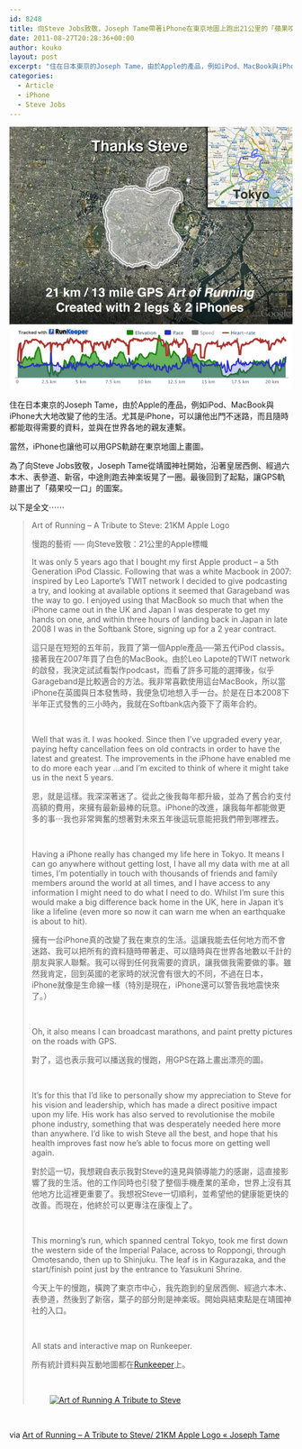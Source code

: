 ```yaml
---
id: 8248
title: 向Steve Jobs致敬，Joseph Tame帶著iPhone在東京地圖上跑出21公里的「蘋果咬一口」標誌。
date: 2011-08-27T20:28:36+00:00
author: kouko
layout: post
excerpt: "住在日本東京的Joseph Tame，由於Apple的產品，例如iPod、MacBook與iPhone大大地改變了他的生活。尤其是iPhone，可以讓他出門不迷路，而且隨時都能取得需要的資料，並與在世界各地的親友連繫。當然，iPhone也讓他可以用GPS軌跡在東京地圖上畫圖。"
categories:
  - Article
  - iPhone
  - Steve Jobs
---
```

<img alt="Gps art of running steve jobs apple tokyo joseph tame 1" border="0" src="/img/2011-08-27-art-of-running-a-tribute-to-steve-21km-apple-logo-by-joseph-tame/gps-art-of-running-steve-jobs-apple-tokyo-joseph-tame-1.jpg" title="gps-art-of-running-steve-jobs-apple-tokyo-joseph-tame-1.jpg" width="525" />

住在日本東京的Joseph Tame，由於Apple的產品，例如iPod、MacBook與iPhone大大地改變了他的生活。尤其是iPhone，可以讓他出門不迷路，而且隨時都能取得需要的資料，並與在世界各地的親友連繫。

當然，iPhone也讓他可以用GPS軌跡在東京地圖上畫圖。

為了向Steve Jobs致敬，Joseph Tame從靖國神社開始，沿著皇居西側、經過六本木、表參道、新宿，中途則跑去神楽坂晃了一圈。最後回到了起點，讓GPS軌跡畫出了「蘋果咬一口」的圖案。

以下是全文⋯⋯

> Art of Running &ndash; A Tribute to Steve: 21KM Apple Logo
>
> 慢跑的藝術 ── 向Steve致敬：21公里的Apple標幟
>
>
> It was only 5 years ago that I bought my first Apple product &ndash; a 5th Generation iPod Classic. Following that was a white Macbook in 2007: inspired by Leo Laporte&rsquo;s TWIT network I decided to give podcasting a try, and looking at available options it seemed that Garageband was the way to go. I enjoyed using that MacBook so much that when the iPhone came out in the UK and Japan I was desperate to get my hands on one, and within three hours of landing back in Japan in late 2008 I was in the Softbank Store, signing up for a 2 year contract.
>
> 這只是在短短的五年前，我買了第一個Apple產品──第五代iPod classis。接著我在2007年買了白色的MacBook。由於Leo Lapote的TWIT network的啟發，我決定試試看製作podcast，而看了許多可能的選擇後，似乎Garageband是比較適合的方法。我非常喜歡使用這台MacBook，所以當iPhone在英國與日本發售時，我便急切地想入手一台。於是在日本2008下半年正式發售的三小時內，我就在Softbank店內簽下了兩年合約。
>
> &nbsp;
>
> Well that was it. I was hooked. Since then I&rsquo;ve upgraded every year, paying hefty cancellation fees on old contracts in order to have the latest and greatest. The improvements in the iPhone have enabled me to do more each year &hellip;and I&rsquo;m excited to think of where it might take us in the next 5 years.
>
> 恩，就是這樣。我深深著迷了。從此之後我每年都升級，並為了舊合約支付高額的費用，來擁有最新最棒的玩意。iPhone的改進，讓我每年都能做更多的事⋯我也非常興奮的想著對未來五年後這玩意能把我們帶到哪裡去。
>
> &nbsp;
>
> Having a iPhone really has changed my life here in Tokyo. It means I can go anywhere without getting lost, I have all my data with me at all times, I&rsquo;m potentially in touch with thousands of friends and family members around the world at all times, and I have access to any information I might need to do what I need to do. Whilst I&rsquo;m sure this would make a big difference back home in the UK, here in Japan it&rsquo;s like a lifeline (even more so now it can warn me when an earthquake is about to hit).
>
> 擁有一台iPhone真的改變了我在東京的生活。這讓我能去任何地方而不會迷路、我可以把所有的資料隨時帶著走、可以隨時與在世界各地數以千計的朋友與家人聯繫。我可以得到任何我需要的資訊，讓我做我需要做的事。雖然我肯定，回到英國的老家時的狀況會有很大的不同，不過在日本，iPhone就像是生命線一樣（特別是現在，iPhone還可以警告我地震快來了。）
>
> &nbsp;
>
> Oh, it also means I can broadcast marathons, and paint pretty pictures on the roads with GPS.
>
> 對了，這也表示我可以播送我的慢跑，用GPS在路上畫出漂亮的圖。
>
> &nbsp;
>
> It&rsquo;s for this that I&rsquo;d like to personally show my appreciation to Steve for his vision and leadership, which has made a direct positive impact upon my life. His work has also served to revolutionise the mobile phone industry, something that was desperately needed here more than anywhere. I&rsquo;d like to wish Steve all the best, and hope that his health improves fast now he&rsquo;s able to focus more on getting well again.
>
> 對於這一切，我想親自表示我對Steve的遠見與領導能力的感謝，這直接影響了我的生活。他的工作同時也引發了整個手機產業的革命，世界上沒有其他地方比這裡更重要了。我想祝Steve一切順利，並希望他的健康能更快的改善。而現在，他終於可以更專注在康復上了。
>
> &nbsp;
>
> This morning&rsquo;s run, which spanned central Tokyo, took me first down the western side of the Imperial Palace, across to Roppongi, through Omotesando, then up to Shinjuku. The leaf is in Kagurazaka, and the start/finish point just by the entrance to Yasukuni Shrine.
>
> 今天上午的慢跑，橫跨了東京市中心，我先跑到的皇居西側、經過六本木、表參道，然後到了新宿，葉子的部分則是神楽坂。開始與結束點是在靖國神社的入口。
>
> &nbsp;
>
> All stats and interactive map on Runkeeper.
>
> 所有統計資料與互動地圖都在[Runkeeper](http://runkeeper.com/user/josephtame/activity/49514547)上。
>
> &nbsp;
>
> [<img alt="Art of Running  A Tribute to Steve" border="0" src="/img/2011-08-27-art-of-running-a-tribute-to-steve-21km-apple-logo-by-joseph-tame/Art-of-Running-–-A-Tribute-to-Steve.png" rel="lightbox8248" style="display: block; margin-left: auto; margin-right: auto;" title="Art of Running – A Tribute to Steve.png" width="400" />](http://runkeeper.com/user/josephtame/activity/49514547)

&nbsp;

via&nbsp;[Art of Running &ndash; A Tribute to Steve/ 21KM Apple Logo &laquo; Joseph Tame](http://josephta.me/2011/08/art-of-running-tokyo-steve-jobs-apple-logo/)
